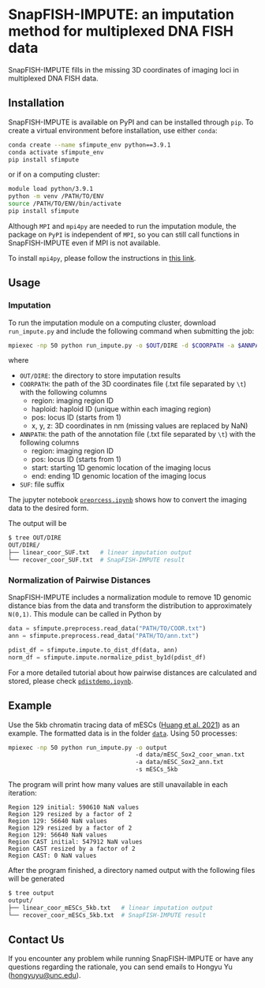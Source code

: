 # SnapFISH-IMPUTE: an imputation method for multiplexed DNA FISH data

SnapFISH-IMPUTE fills in the missing 3D coordinates of imaging loci in multiplexed DNA FISH data.

## Installation

SnapFISH-IMPUTE is available on PyPI and can be installed through `pip`. To create a virtual environment before installation, use either `conda`:
```bash
conda create --name sfimpute_env python==3.9.1
conda activate sfimpute_env
pip install sfimpute
```
or if on a computing cluster:
```bash
module load python/3.9.1
python -m venv /PATH/TO/ENV
source /PATH/TO/ENV/bin/activate
pip install sfimpute
```
Although `MPI` and `mpi4py` are needed to run the imputation module, the package on `PyPI` is independent of `MPI`, so you can still call functions in SnapFISH-IMPUTE even if MPI is not available.

To install `mpi4py`, please follow the instructions in [this link](https://mpi4py.readthedocs.io/en/stable/install.html).

## Usage

### Imputation

To run the imputation module on a computing cluster, download `run_impute.py` and include the following command when submitting the job:
```bash
mpiexec -np 50 python run_impute.py -o $OUT/DIRE -d $COORPATH -a $ANNPATH -s $SUF
```
where
* `OUT/DIRE`: the directory to store imputation results
* `COORPATH`: the path of the 3D coordinates file (.txt file separated by `\t`) with the following columns
    * region: imaging region ID
    * haploid: haploid ID (unique within each imaging region)
    * pos: locus ID (starts from 1)
    * x, y, z: 3D coordinates in nm (missing values are replaced by NaN)
* `ANNPATH`: the path of the annotation file (.txt file separated by `\t`) with the following columns
    * region: imaging region ID
    * pos: locus ID (starts from 1)
    * start: starting 1D genomic location of the imaging locus
    * end: ending 1D genomic location of the imaging locus
* `SUF`: file suffix

The jupyter notebook [`preprcess.ipynb`](jupyter/preprocess.ipynb) shows how to convert the imaging data to the desired form.

The output will be
```bash
$ tree OUT/DIRE
OUT/DIRE/
├── linear_coor_SUF.txt   # linear imputation output
└── recover_coor_SUF.txt  # SnapFISH-IMPUTE result
```

### Normalization of Pairwise Distances

SnapFISH-IMPUTE includes a normalization module to remove 1D genomic distance bias from the data and transform the distribution to approximately `N(0,1)`. This module can be called in Python by
```python
data = sfimpute.preprocess.read_data("PATH/TO/COOR.txt")
ann = sfimpute.preprocess.read_data("PATH/TO/ann.txt")

pdist_df = sfimpute.impute.to_dist_df(data, ann)
norm_df = sfimpute.impute.normalize_pdist_by1d(pdist_df)
```
For a more detailed tutorial about how pairwise distances are calculated and stored, please check [`pdistdemo.ipynb`](jupyter/pdistdemo.ipynb).

## Example

Use the 5kb chromatin tracing data of mESCs ([Huang et al. 2021](https://www.nature.com/articles/s41588-021-00863-6)) as an example. The formatted data is in the folder [`data`](data). Using 50 processes:
```bash
mpiexec -np 50 python run_impute.py -o output 
                                    -d data/mESC_Sox2_coor_wnan.txt 
                                    -a data/mESC_Sox2_ann.txt 
                                    -s mESCs_5kb
```
The program will print how many values are still unavailable in each iteration:
```
Region 129 initial: 590610 NaN values
Region 129 resized by a factor of 2
Region 129: 56640 NaN values
Region 129 resized by a factor of 2
Region 129: 56640 NaN values
Region CAST initial: 547912 NaN values
Region CAST resized by a factor of 2
Region CAST: 0 NaN values
```
After the program finished, a directory named output with the following files will be generated
```bash
$ tree output
output/
├── linear_coor_mESCs_5kb.txt   # linear imputation output
└── recover_coor_mESCs_5kb.txt  # SnapFISH-IMPUTE result
```

## Contact Us

If you encounter any problem while running SnapFISH-IMPUTE or have any questions regarding the rationale, you can send emails to Hongyu Yu (hongyuyu@unc.edu).
